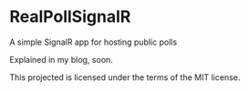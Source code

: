 RealPollSignalR
===============

A simple SignalR app for hosting public polls

Explained in my blog, soon.

This projected is licensed under the terms of the MIT license.
